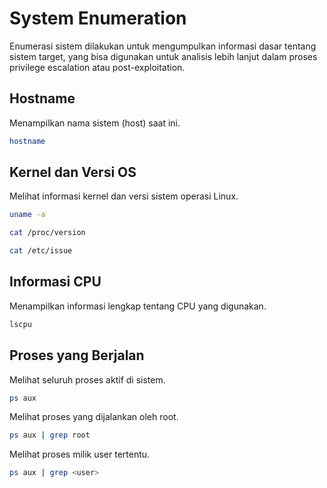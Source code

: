# System Enumeration

Enumerasi sistem dilakukan untuk mengumpulkan informasi dasar tentang sistem target, yang bisa digunakan untuk analisis lebih lanjut dalam proses privilege escalation atau post-exploitation.

## Hostname

Menampilkan nama sistem (host) saat ini.

```bash
hostname
```

## Kernel dan Versi OS

Melihat informasi kernel dan versi sistem operasi Linux.

```bash
uname -a
```

```bash
cat /proc/version
```

```bash
cat /etc/issue
```

## Informasi CPU

Menampilkan informasi lengkap tentang CPU yang digunakan.

```bash
lscpu
```

## Proses yang Berjalan

Melihat seluruh proses aktif di sistem.

```bash
ps aux
```

Melihat proses yang dijalankan oleh root.

```bash
ps aux | grep root
```

Melihat proses milik user tertentu.

```bash
ps aux | grep <user>
```
